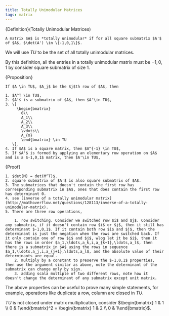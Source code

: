 ```yaml
---
title: Totally Unimodular Matrices
tags: matrix
---
```


{Definition}(Totally Unimodular Matrices)

    A matrix $A$ is *totally unimodular* if for all square submatrix $A'$ of $A$, $\det(A') \in \{-1,0,1\}$. 

We will use $TU$ to be the set of all totally unimodular matrices.

By this definition, all the entries in a totally unimodular matrix must be $-1,0,1$ by consider square submatrix of size $1$.

{Proposition}
    
    If $A \in TU$, $A_j$ be the $j$th row of $A$, then 
    
    1. $A^T \in TU$,
    2. $A'$ is a submatrix of $A$, then $A'\in TU$,
    3. \[
         \begin{bmatrix}
           0\\
           A_1\\
           A_2\\
           A_3\\
           \vdots\\
           A_{m}
           \end{bmatrix} \in TU
       \].
    4. If $A$ is a square matrix, then $A^{-1} \in TU$,
    5. If $A'$ is formed by applying an elementary row operation on $A$ and is a $-1,0,1$ matrix, then $A'\in TU$,
    
{Proof}

    1. $det(M) = det(M^T)$.
    2. square submatrix of $A'$ is also square submatrix of $A$.
    3. The submatrices that doesn't contain the first row has corresponding submatrix in $A$, ones that does contain the first row has determinant 0.   
    4. see [inverse of a totally unimodular matrix](http://mathoverflow.net/questions/128113/inverse-of-a-totally-unimodular-matrix).
    5. There are three row operations, 
       
        1. row switching. Consider we switched row $i$ and $j$. Consider any submatrix, if it doesn't contain row $i$ or $j$, then it still has determinant $-1,0,1$. If it contain both row $i$ and $j$, then the determinant is just the negation when the rows are switched back. If it only contain one of row $i$ and $j$, wlog let it be $i$, then it has the rows in order $a_1,\ldots,a_k,i,a_{k+1},\ldots,a_l$, then there is a submatrix in $A$ using the rows in sequence $a_1,\ldots,a_j,i,a_{j+1},\ldots,a_l$, and the absolute value of their determinants are equal. 
        2. multiply by a constant to preserve the $-1,0,1$ properties, then use the argument similar as above, note the determinant of the submatrix can change only by sign.
        3. adding scala multiple of two different rows, note how it doesn't change the determinant of any submatrix except unit matrix. 
     
The above properties can be useful to prove many simple statements, for example, operations like duplicate a row, column are closed in $TU$.

$TU$ is not closed under matrix multiplication, consider $\begin{bmatrix} 1 & 1 \\ 0 & 1\end{bmatrix}^2 = \begin{bmatrix} 1 & 2 \\ 0 & 1\end{bmatrix}$. 
